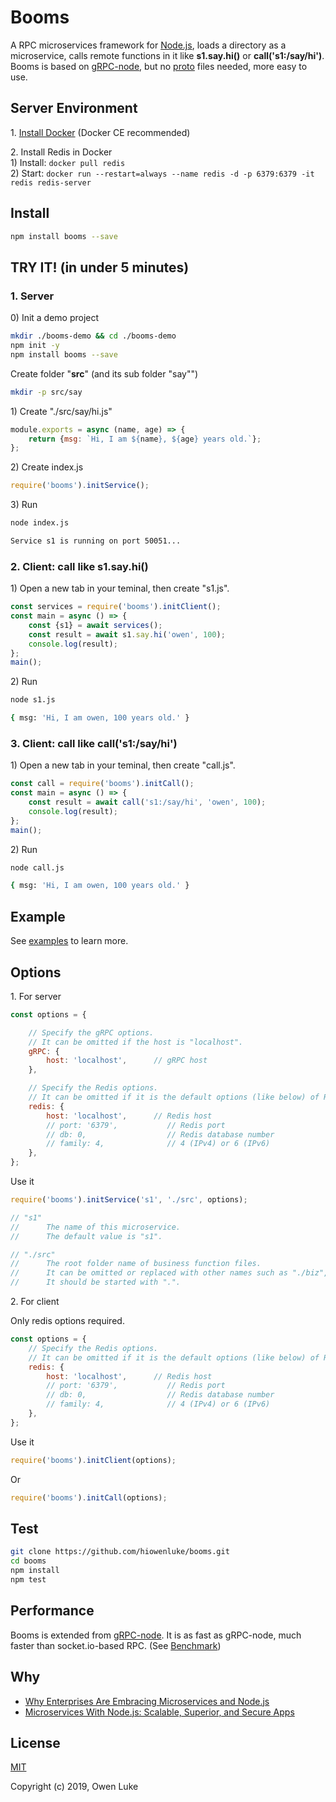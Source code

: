 
# Booms

A RPC microservices framework for [Node.js](https://nodejs.org), loads a directory as a microservice, calls remote functions in it like **s1.say.hi()** or **call('s1:/say/hi')**. Booms is based on [gRPC-node](https://github.com/grpc/grpc-node), but no [proto](https://developers.google.com/protocol-buffers/docs/proto3) files needed, more easy to use.

## Server Environment

1\. [Install Docker](https://docs.docker.com/v17.09/engine/installation/#supported-platforms) (Docker CE recommended)

2\. Install Redis in Docker  
1\) Install: `docker pull redis`  
2\) Start: `docker run --restart=always --name redis -d -p 6379:6379 -it redis redis-server`   

## Install

```sh
npm install booms --save
```

## TRY IT! (in under 5 minutes)

### 1. Server

0\) Init a demo project

```sh
mkdir ./booms-demo && cd ./booms-demo
npm init -y
npm install booms --save
```

Create folder "**src**" (and its sub folder "say"")

```sh
mkdir -p src/say
```

1\) Create "./src/say/hi.js"

```js
module.exports = async (name, age) => {
    return {msg: `Hi, I am ${name}, ${age} years old.`};
};
```

2\) Create index.js

```js
require('booms').initService();
```

3\) Run

```sh
node index.js
```

```sh
Service s1 is running on port 50051...
```

### 2. Client: call like s1.say.hi()

1\) Open a new tab in your teminal, then create "s1.js".

```js
const services = require('booms').initClient();
const main = async () => {
    const {s1} = await services();
    const result = await s1.say.hi('owen', 100);
    console.log(result);
};
main();
```

2\) Run

```sh
node s1.js
```

```sh
{ msg: 'Hi, I am owen, 100 years old.' }
```

### 3. Client: call like call('s1:/say/hi')

1\) Open a new tab in your teminal, then create "call.js".

```js
const call = require('booms').initCall();
const main = async () => {
    const result = await call('s1:/say/hi', 'owen', 100);
    console.log(result);
};
main();
```

2\) Run

```sh
node call.js
```

```sh
{ msg: 'Hi, I am owen, 100 years old.' }
```

## Example

See [examples](./examples) to learn more.

## Options

1\. For server

```js
const options = {

    // Specify the gRPC options.
    // It can be omitted if the host is "localhost".
    gRPC: {
        host: 'localhost',      // gRPC host
    },

    // Specify the Redis options.
    // It can be omitted if it is the default options (like below) of Redis.
    redis: {
        host: 'localhost',      // Redis host
        // port: '6379',           // Redis port
        // db: 0,                  // Redis database number
        // family: 4,              // 4 (IPv4) or 6 (IPv6)
    },
};
```

Use it
```js
require('booms').initService('s1', './src', options);

// "s1"
//      The name of this microservice.
//      The default value is "s1".

// "./src"
//      The root folder name of business function files.
//      It can be omitted or replaced with other names such as "./biz", "./src", etc.
//      It should be started with ".".
```

2\. For client

Only redis options required.

```js
const options = {
    // Specify the Redis options.
    // It can be omitted if it is the default options (like below) of Redis.
    redis: {
        host: 'localhost',      // Redis host
        // port: '6379',           // Redis port
        // db: 0,                  // Redis database number
        // family: 4,              // 4 (IPv4) or 6 (IPv6)
    },
};
```

Use it
```js
require('booms').initClient(options);
```

Or
```js
require('booms').initCall(options);
```

## Test

```sh
git clone https://github.com/hiowenluke/booms.git
cd booms
npm install
npm test
```

## Performance

Booms is extended from [gRPC-node](https://github.com/grpc/grpc-node). It is as fast as gRPC-node, much faster than socket.io-based RPC. (See [Benchmark](https://github.com/hiowenluke/benchmark-easy))

## Why

* [Why Enterprises Are Embracing Microservices and Node.js](https://thenewstack.io/enterprises-embracing-microservices-node-js/)
* [Microservices With Node.js: Scalable, Superior, and Secure Apps](https://dzone.com/articles/microservices-with-nodejs-scalable-superior-and-se)

## License

[MIT](LICENSE)

Copyright (c) 2019, Owen Luke

